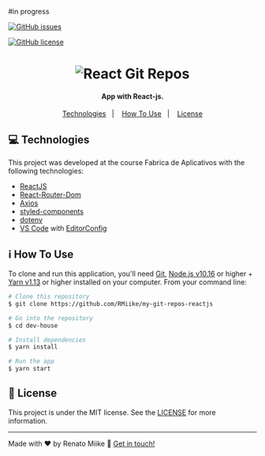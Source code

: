 #in progress

<p align="center">

   
  [![GitHub issues](https://img.shields.io/github/issues/RMiike/my-git-repos-reactjs)](https://github.com/RMiike/my-git-repos-reactjs/issues)


  [![GitHub license](https://img.shields.io/github/license/RMiike/my-git-repos-reactjs)](https://github.com/RMiike/my-git-repos-reactjs/blob/master/LICENSE)

<h1 align="center">
    <img alt="React Git Repos" src="" />
</h1>

<h4 align="center">
  App with React-js.
</h4>


<p align="center">
  <a href="#technologies-technologies">Technologies</a>&nbsp;&nbsp;&nbsp;|&nbsp;&nbsp;&nbsp;
  <a href="#information_source-how-to-use">How To Use</a>&nbsp;&nbsp;&nbsp;|&nbsp;&nbsp;&nbsp;
  <a href="#memo-license">License</a>
</p>



## :computer: Technologies

This project was developed at the course Fabrica de Aplicativos with the following technologies:

-  [ReactJS](https://reactjs.org/)
-  [React-Router-Dom](https://github.com/ReactTraining/react-router/tree/master/packages/react-router-dom)
-  [Axios](https://github.com/axios/axios)
-  [styled-components](https://www.styled-components.com/)
-  [dotenv](https://github.com/motdotla/dotenv)
-  [VS Code][vc] with [EditorConfig][vceditconfig]

## :information_source: How To Use

To clone and run this application, you'll need [Git](https://git-scm.com), [Node.js v10.16][nodejs] or higher + [Yarn v1.13][yarn] or higher installed on your computer. From your command line:

```bash
# Clone this repository
$ git clone https://github.com/RMiike/my-git-repos-reactjs

# Go into the repository
$ cd dev-house

# Install dependencies
$ yarn install

# Run the app 
$ yarn start

```

## :memo: License
This project is under the MIT license. See the [LICENSE](https://github.com/RMiike/my-git-repos-reactjs/blob/master/LICENSE) for more information.

---

Made with ♥ by Renato Miike :wave: [Get in touch!](https://www.linkedin.com/in/renato-alves-583804176/)

[nodejs]: https://nodejs.org/
[yarn]: https://yarnpkg.com/
[vc]: https://code.visualstudio.com/
[vceditconfig]: https://marketplace.visualstudio.com/items?itemName=EditorConfig.EditorConfig
[vceslint]: https://marketplace.visualstudio.com/items?itemName=dbaeumer.vscode-eslint
